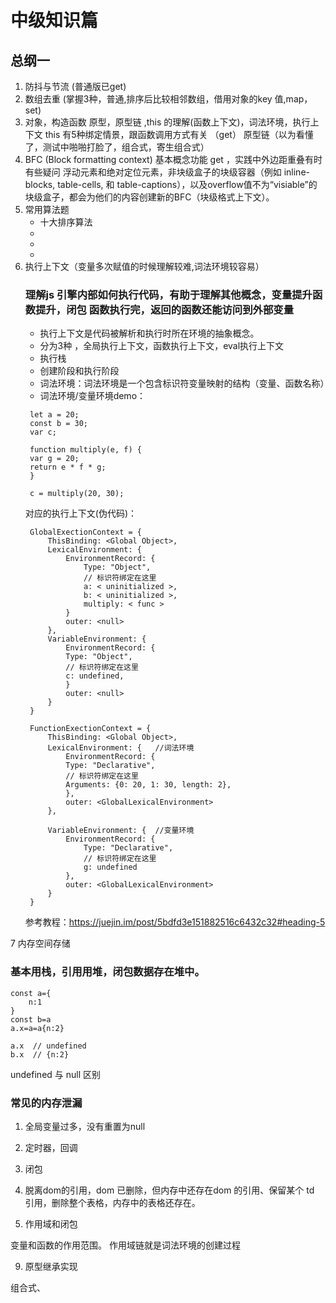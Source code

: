 # 中级知识篇

## 总纲一
1. 防抖与节流 (普通版已get) 
2. 数组去重 (掌握3种，普通,排序后比较相邻数组，借用对象的key 值,map，set)
3. 对象，构造函数 原型，原型链 ,this 的理解(函数上下文)，词法环境，执行上下文
    this 有5种绑定情景，跟函数调用方式有关 （get）
    原型链（以为看懂了，测试中啪啪打脸了，组合式，寄生组合式）
4. BFC (Block formatting context) 基本概念功能 get ，实践中外边距重叠有时有些疑问
   浮动元素和绝对定位元素，非块级盒子的块级容器（例如 inline-blocks, table-cells, 和 table-captions），以及overflow值不为“visiable”的块级盒子，都会为他们的内容创建新的BFC（块级格式上下文）。
5. 常用算法题 
    * 十大排序算法
    *   
    *   
    *   
6. 执行上下文（变量多次赋值的时候理解较难,词法环境较容易）
   ### 理解js 引擎内部如何执行代码，有助于理解其他概念，变量提升函数提升，闭包 函数执行完，返回的函数还能访问到外部变量
   * 执行上下文是代码被解析和执行时所在环境的抽象概念。
   * 分为3种 ，全局执行上下文，函数执行上下文，eval执行上下文
   * 执行栈
   * 创建阶段和执行阶段
   * 词法环境：词法环境是一个包含标识符变量映射的结构（变量、函数名称）
   * 词法环境/变量环境demo：
   ```
    let a = 20;  
    const b = 30;  
    var c;

    function multiply(e, f) {  
    var g = 20;  
    return e * f * g;  
    }

    c = multiply(20, 30);
   ```
   对应的执行上下文(伪代码)：
   ```
    GlobalExectionContext = {
        ThisBinding: <Global Object>,
        LexicalEnvironment: {  
            EnvironmentRecord: {
                Type: "Object",  
                // 标识符绑定在这里  
                a: < uninitialized >,  
                b: < uninitialized >,  
                multiply: < func >  
            }  
            outer: <null>  
        },
        VariableEnvironment: {  
            EnvironmentRecord: {  
            Type: "Object",  
            // 标识符绑定在这里  
            c: undefined,  
            }  
            outer: <null>  
        }
    }

    FunctionExectionContext = {  
        ThisBinding: <Global Object>, 
        LexicalEnvironment: {   //词法环境
            EnvironmentRecord: {  
            Type: "Declarative",  
            // 标识符绑定在这里  
            Arguments: {0: 20, 1: 30, length: 2},  
            },  
            outer: <GlobalLexicalEnvironment>  
        },

        VariableEnvironment: {  //变量环境
            EnvironmentRecord: {  
                Type: "Declarative",  
                // 标识符绑定在这里  
                g: undefined  
            },  
            outer: <GlobalLexicalEnvironment>  
        }  
    }
   ```
   参考教程：https://juejin.im/post/5bdfd3e151882516c6432c32#heading-5

7 内存空间存储

### 基本用栈，引用用堆，闭包数据存在堆中。

```
const a={
    n:1
}
const b=a
a.x=a=a{n:2}

a.x  // undefined
b.x  // {n:2}
```
undefined 与 null 区别 

### 常见的内存泄漏
1. 全局变量过多，没有重置为null
2. 定时器，回调
3. 闭包
4. 脱离dom的引用，dom 已删除，但内存中还存在dom 的引用、保留某个 td 引用，删除整个表格，内存中的表格还存在。 

8. 作用域和闭包

 变量和函数的作用范围。
 作用域链就是词法环境的创建过程

9. 原型继承实现

组合式、




 
